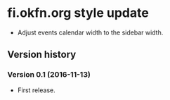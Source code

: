# fi.okfn.org style update

- Adjust events calendar width to the sidebar width.

## Version history

### Version 0.1 (2016-11-13)

- First release.
